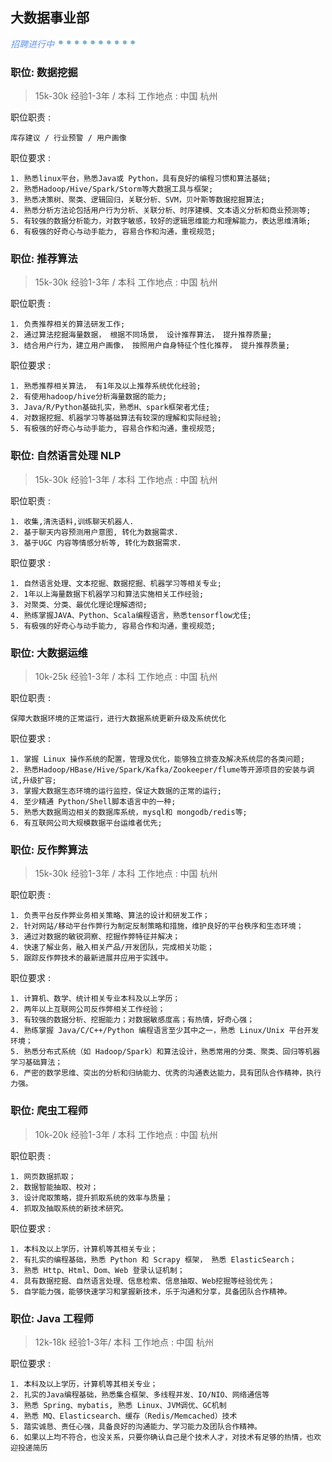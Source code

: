 
## 大数据事业部

<p style="font-style:italic;color:cornflowerblue;"> 招聘进行中 <img src=/images/tw/main-progress-blue-dot.gif style="box-shadow:none; margin:0;height:16px">
</p>

### 职位: 数据挖掘

> 15k-30k 经验1-3年 / 本科 工作地点 : 中国 杭州

职位职责 :

```
库存建议 / 行业预警 / 用户画像
```

职位要求 :

```
1. 熟悉linux平台，熟悉Java或 Python，具有良好的编程习惯和算法基础;
2. 熟悉Hadoop/Hive/Spark/Storm等大数据工具与框架;
3. 熟悉决策树、聚类、逻辑回归，关联分析、SVM，贝叶斯等数据挖掘算法;
4. 熟悉分析方法论包括用户行为分析、关联分析、时序建模、文本语义分析和商业预测等;
5. 有较强的数据分析能力，对数字敏感，较好的逻辑思维能力和理解能力，表达思维清晰;
6. 有极强的好奇心与动手能力, 容易合作和沟通，重视规范;
```

### 职位: 推荐算法

> 15k-30k 经验1-3年 / 本科 工作地点 : 中国 杭州
 
职位职责 :

```
1. 负责推荐相关的算法研发工作;
2. 通过算法挖掘海量数据， 根据不同场景， 设计推荐算法， 提升推荐质量;
3. 结合用户行为，建立用户画像， 按照用户自身特征个性化推荐， 提升推荐质量;
```

职位要求 :

```
1. 熟悉推荐相关算法， 有1年及以上推荐系统优化经验;
2. 有使用hadoop/hive分析海量数据的能力;
3. Java/R/Python基础扎实，熟悉H、spark框架者尤佳;
4. 对数据挖掘、机器学习等基础算法有较深的理解和实际经验;
5. 有极强的好奇心与动手能力, 容易合作和沟通，重视规范;
```


### 职位: 自然语言处理 NLP

> 15k-30k 经验1-3年 / 本科 工作地点 : 中国 杭州
 
职位职责 :

```
1. 收集,清洗语料,训练聊天机器人. 
2. 基于聊天内容预测用户意图, 转化为数据需求.
3. 基于UGC 内容等情感分析等, 转化为数据需求.
```

职位要求 :

```
1. 自然语言处理、文本挖掘、数据挖掘、机器学习等相关专业;
2. 1年以上海量数据下机器学习和算法实施相关工作经验;
3. 对聚类、分类、最优化理论理解透彻;
4. 熟练掌握JAVA、Python、Scala编程语言，熟悉tensorflow尤佳;
5. 有极强的好奇心与动手能力, 容易合作和沟通，重视规范;
```

### 职位: 大数据运维

> 10k-25k 经验1-3年 / 本科 工作地点 : 中国 杭州

职位职责 :

```
保障大数据环境的正常运行，进行大数据系统更新升级及系统优化
```

职位要求 :

```
1. 掌握 Linux 操作系统的配置，管理及优化，能够独立排查及解决系统层的各类问题;
2. 熟悉Hadoop/HBase/Hive/Spark/Kafka/Zookeeper/flume等开源项目的安装与调试,升级扩容;
3. 掌握大数据生态环境的运行监控，保证大数据的正常的运行;
4. 至少精通 Python/Shell脚本语言中的一种;
5. 熟悉大数据周边相关的数据库系统，mysql和 mongodb/redis等;
6. 有互联网公司大规模数据平台运维者优先;
```


### 职位: 反作弊算法

> 15k-30k 经验1-3年 / 本科 工作地点 : 中国 杭州

职位职责 :

```
1. 负责平台反作弊业务相关策略、算法的设计和研发工作；
2. 针对网站/移动平台作弊行为制定反制策略和措施，维护良好的平台秩序和生态环境；
3. 通过对数据的敏锐洞察、挖掘作弊特征并解决；
4. 快速了解业务，融入相关产品/开发团队，完成相关功能；
5. 跟踪反作弊技术的最新进展并应用于实践中。
```

职位要求 :

```
1. 计算机、数学、统计相关专业本科及以上学历；
2. 两年以上互联网公司反作弊相关工作经验；
3. 有较强的数据分析、挖掘能力；对数据敏感度高；有热情，好奇心强；
4. 熟练掌握 Java/C/C++/Python 编程语言至少其中之一，熟悉 Linux/Unix 平台开发环境；
5. 熟悉分布式系统（如 Hadoop/Spark）和算法设计，熟悉常用的分类、聚类、回归等机器学习基础算法；
6. 严密的数学思维、突出的分析和归纳能力、优秀的沟通表达能力，具有团队合作精神，执行力强。
```

### 职位: 爬虫工程师

> 10k-20k 经验1-3年 / 本科 工作地点 : 中国 杭州

职位职责 :

```
1. 网页数据抓取； 
2. 数据智能抽取、校对； 
3. 设计爬取策略，提升抓取系统的效率与质量； 
4. 抓取及抽取系统的新技术研究。
```

职位要求 :

```
1. 本科及以上学历，计算机等其相关专业；
2. 有扎实的编程基础，熟悉 Python 和 Scrapy 框架， 熟悉 ElasticSearch；
3. 熟悉 Http、Html、Dom、Web 登录认证机制；
4. 具有数据挖掘、自然语言处理、信息检索、信息抽取、Web挖掘等经验优先；
5. 自学能力强，能够快速学习和掌握新技术，乐于沟通和分享，具备团队合作精神。
```

### 职位: Java 工程师

> 12k-18k 经验1-3年/ 本科 工作地点 : 中国 杭州

职位要求 :

```
1. 本科及以上学历，计算机等其相关专业；
2. 扎实的Java编程基础，熟悉集合框架、多线程并发、IO/NIO、网络通信等
3. 熟悉 Spring、mybatis, 熟悉 Linux、JVM调优、GC机制
4. 熟悉 MQ、Elasticsearch、缓存（Redis/Memcached）技术
5. 踏实诚恳、责任心强，具备良好的沟通能力、学习能力及团队合作精神。
6. 如果以上均不符合，也没关系，只要你确认自己是个技术人才，对技术有足够的热情，也欢迎投递简历

```
